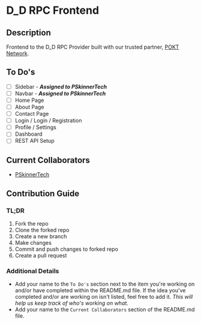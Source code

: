 # D_D RPC Frontend

## Description

Frontend to the D_D RPC Provider built with our trusted partner, [POKT Network](https://pokt.network/).

## To Do's

- [ ] Sidebar - _**Assigned to PSkinnerTech**_
- [ ] Navbar - _**Assigned to PSkinnerTech**_
- [ ] Home Page
- [ ] About Page
- [ ] Contact Page
- [ ] Login / Login / Registration
- [ ] Profile / Settings
- [ ] Dashboard
- [ ] REST API Setup

## Current Collaborators

- [PSkinnerTech](https://github.com/PSkinnerTech)

## Contribution Guide

### TL;DR

1. Fork the repo
2. Clone the forked repo
3. Create a new branch
4. Make changes
5. Commit and push changes to forked repo
6. Create a pull request

### Additional Details

- Add your name to the `To Do's` section next to the item you're working on and/or have completed within the README.md file. If the idea you've completed and/or are working on isn't listed, feel free to add it. _This will help us keep track of who's working on what._
- Add your name to the `Current Collaborators` section of the README.md file.
